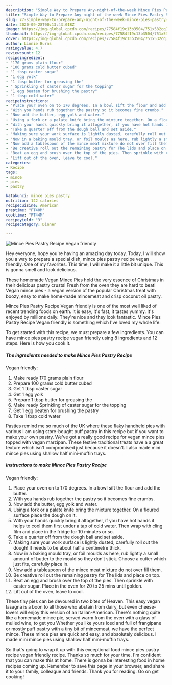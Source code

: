 ```yaml
---
description: "Simple Way to Prepare Any-night-of-the-week Mince Pies Pastry Recipe Vegan friendly"
title: "Simple Way to Prepare Any-night-of-the-week Mince Pies Pastry Recipe Vegan friendly"
slug: 77-simple-way-to-prepare-any-night-of-the-week-mince-pies-pastry-recipe-vegan-friendly
date: 2020-09-28T00:13:43.018Z
image: https://img-global.cpcdn.com/recipes/77584f19c13b3504/751x532cq70/mince-pies-pastry-recipe-vegan-friendly-recipe-main-photo.jpg
thumbnail: https://img-global.cpcdn.com/recipes/77584f19c13b3504/751x532cq70/mince-pies-pastry-recipe-vegan-friendly-recipe-main-photo.jpg
cover: https://img-global.cpcdn.com/recipes/77584f19c13b3504/751x532cq70/mince-pies-pastry-recipe-vegan-friendly-recipe-main-photo.jpg
author: Linnie Burns
ratingvalue: 4.7
reviewcount: 12
recipeingredient:
- "170 grams plain flour"
- "100 grams cold butter cubed"
- "1 tbsp caster sugar"
- "1 egg yolk"
- "1 tbsp butter for greasing the"
- " Sprinkling of caster sugar for the topping"
- "1 egg beaten for brushing the pastry"
- "1 tbsp cold water"
recipeinstructions:
- "Place your oven on to 170 degrees. In a bowl sift the flour and add the butter."
- "With you hands rub together the pastry so it becomes fine crumbs."
- "Now add the butter, egg yolk and water."
- "Using a fork or a palate knife bring the mixture together. On a floured surface place the dough on it."
- "With your hands quickly bring it altogether, if you have hot hands it helps to cool them first under a tap of cold water. Then wrap with cling film and place in the fridge for 10 minutes or so."
- "Take a quarter off from the dough ball and set aside."
- "Making sure your work surface is lightly dusted, carefully roll out the dough! It needs to be about half a centimetre thick."
- "Now in a baking mould tray, or foil moulds as here, rub lightly a small amount of butter to the mould so they don’t stick. Choose a cutter which just fits, carefully place in."
- "Now add a tablespoon of the mince meat mixture do not over fill them."
- "Be creative roll out the remaining pastry for The lids and place on top."
- "Beat an egg and brush over the top of the pies. Then sprinkle with caster sugar. Place in the oven for 20 to 25 mins until golden."
- "Lift out of the oven, leave to cool."
categories:
- Recipe
tags:
- mince
- pies
- pastry

katakunci: mince pies pastry 
nutrition: 142 calories
recipecuisine: American
preptime: "PT40M"
cooktime: "PT44M"
recipeyield: "3"
recipecategory: Dinner

---
```



![Mince Pies Pastry Recipe
Vegan friendly](https://img-global.cpcdn.com/recipes/77584f19c13b3504/751x532cq70/mince-pies-pastry-recipe-vegan-friendly-recipe-main-photo.jpg)

Hey everyone, hope you're having an amazing day today. Today, I will show you a way to prepare a special dish, mince pies pastry recipe
vegan friendly. One of my favorites. This time, I will make it a little bit unique. This is gonna smell and look delicious.

These homemade Vegan Mince Pies hold the very essence of Christmas in their delicious pastry crusts! Fresh from the oven they are hard to beat! Vegan mince pies - a vegan version of the popular Christmas treat with boozy, easy to make home-made mincemeat and crisp coconut oil pastry.

Mince Pies Pastry Recipe
Vegan friendly is one of the most well liked of recent trending foods on earth. It is easy, it's fast, it tastes yummy. It's enjoyed by millions daily. They're nice and they look fantastic. Mince Pies Pastry Recipe
Vegan friendly is something which I've loved my whole life.


To get started with this recipe, we must prepare a few ingredients. You can have mince pies pastry recipe
vegan friendly using 8 ingredients and 12 steps. Here is how you cook it.

<!--inarticleads1-->

##### The ingredients needed to make Mince Pies Pastry Recipe
Vegan friendly:

1. Make ready 170 grams plain flour
1. Prepare 100 grams cold butter cubed
1. Get 1 tbsp caster sugar
1. Get 1 egg yolk
1. Prepare 1 tbsp butter for greasing the
1. Make ready  Sprinkling of caster sugar for the topping
1. Get 1 egg beaten for brushing the pastry
1. Take 1 tbsp cold water


Pasties remind me so much of the UK where these flaky handheld pies with various I am using store-bought puff pastry in this recipe but if you want to make your own pastry. We&#39;ve got a really good recipe for vegan mince pies topped with vegan marzipan. These festive traditional treats have a a great texture which isn&#39;t compromised just because it doesn&#39;t. I also made mini mince pies using shallow half mini-muffin trays. 

<!--inarticleads2-->

##### Instructions to make Mince Pies Pastry Recipe
Vegan friendly:

1. Place your oven on to 170 degrees. In a bowl sift the flour and add the butter.
1. With you hands rub together the pastry so it becomes fine crumbs.
1. Now add the butter, egg yolk and water.
1. Using a fork or a palate knife bring the mixture together. On a floured surface place the dough on it.
1. With your hands quickly bring it altogether, if you have hot hands it helps to cool them first under a tap of cold water. Then wrap with cling film and place in the fridge for 10 minutes or so.
1. Take a quarter off from the dough ball and set aside.
1. Making sure your work surface is lightly dusted, carefully roll out the dough! It needs to be about half a centimetre thick.
1. Now in a baking mould tray, or foil moulds as here, rub lightly a small amount of butter to the mould so they don’t stick. Choose a cutter which just fits, carefully place in.
1. Now add a tablespoon of the mince meat mixture do not over fill them.
1. Be creative roll out the remaining pastry for The lids and place on top.
1. Beat an egg and brush over the top of the pies. Then sprinkle with caster sugar. Place in the oven for 20 to 25 mins until golden.
1. Lift out of the oven, leave to cool.


These tiny pies can be devoured in two bites of Heaven. This easy vegan lasagna is a boon to all those who abstain from dairy, but even cheese-lovers will enjoy this version of an Italian-American. There&#39;s nothing quite like a homemade mince pie, served warm from the oven with a glass of mulled wine, to get you Whether you like yours iced and full of frangipane or mostly puff pastry with a tiny bit of mincemeat, we have the perfect mince. These mince pies are quick and easy, and absolutely delicious. I made mini mince pies using shallow half mini-muffin trays. 

So that's going to wrap it up with this exceptional food mince pies pastry recipe
vegan friendly recipe. Thanks so much for your time. I'm confident that you can make this at home. There is gonna be interesting food in home recipes coming up. Remember to save this page in your browser, and share it to your family, colleague and friends. Thank you for reading. Go on get cooking!
